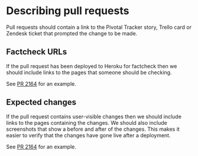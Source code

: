 # Describing pull requests

Pull requests should contain a link to the Pivotal Tracker story, Trello card or Zendesk ticket that prompted the change to be made.

## Factcheck URLs

If the pull request has been deployed to Heroku for factcheck then we should include links to the pages that someone should be checking.

See [PR 2164][pr-2164] for an example.

## Expected changes

If the pull request contains user-visible changes then we should include links to the pages containing the changes. We should also include screenshots that show a before and after of the changes. This makes it easier to verify that the changes have gone live after a deployment.

See [PR 2164][pr-2164] for an example.

[pr-2164]: https://github.com/alphagov/smart-answers/pull/2164
